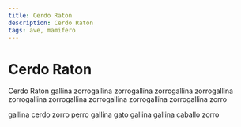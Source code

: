 ```yaml
---
title: Cerdo Raton
description: Cerdo Raton
tags: ave, mamifero
---
```


# Cerdo Raton

Cerdo Raton gallina zorrogallina zorrogallina zorrogallina zorrogallina zorrogallina zorrogallina zorrogallina zorrogallina zorrogallina zorro

gallina cerdo zorro perro gallina gato gallina gallina caballo zorro